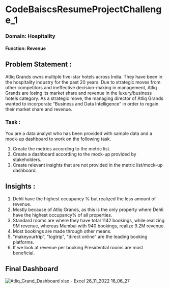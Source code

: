 # CodeBaiscsResumeProjectChallenge_1
### Domain:  Hospitality
#### Function: Revenue

## Problem Statement :
Atliq Grands owns multiple five-star hotels across India. They have been in the hospitality industry for the past 20 years. Due to strategic moves from other competitors and ineffective decision-making in management, Atliq Grands are losing its market share and revenue in the luxury/business hotels category. As a strategic move, the managing director of Atliq Grands wanted to incorporate “Business and Data Intelligence” in order to regain their market share and revenue.
### Task :
You are a data analyst who has been provided with sample data and a mock-up dashboard to work on the following task.
1. Create the metrics according to the metric list.
2. Create a dashboard according to the mock-up provided by stakeholders.
3. Create relevant insights that are not provided in the metric list/mock-up dashboard.

## Insights :
1) Dehli have the highest occupancy % but realized the less amount of revenue.
2) Mostly because of Atliq Grands, as this is the only property where Dehli have the highest occupancy% of all properties.
3) Standard rooms are where they have total 1142 bookings, while realizing 9M revenue, whereas Mumbai with 940 bookings,
	realize 9.2M revenue.
4) Most bookings are made through other means.
5) "makeyourtrip", "logtrip", "direct online" are the leading booking platforms.
5) If we look at revenue per booking Presidential rooms are most beneficial.

## Final Dashboard
![Atliq_Grand_Dashboard xlsx - Excel 26_11_2022 16_06_27](https://user-images.githubusercontent.com/44581625/204087032-c0fc8d7b-deea-4ba4-8d25-92860c1a3e2e.png)
